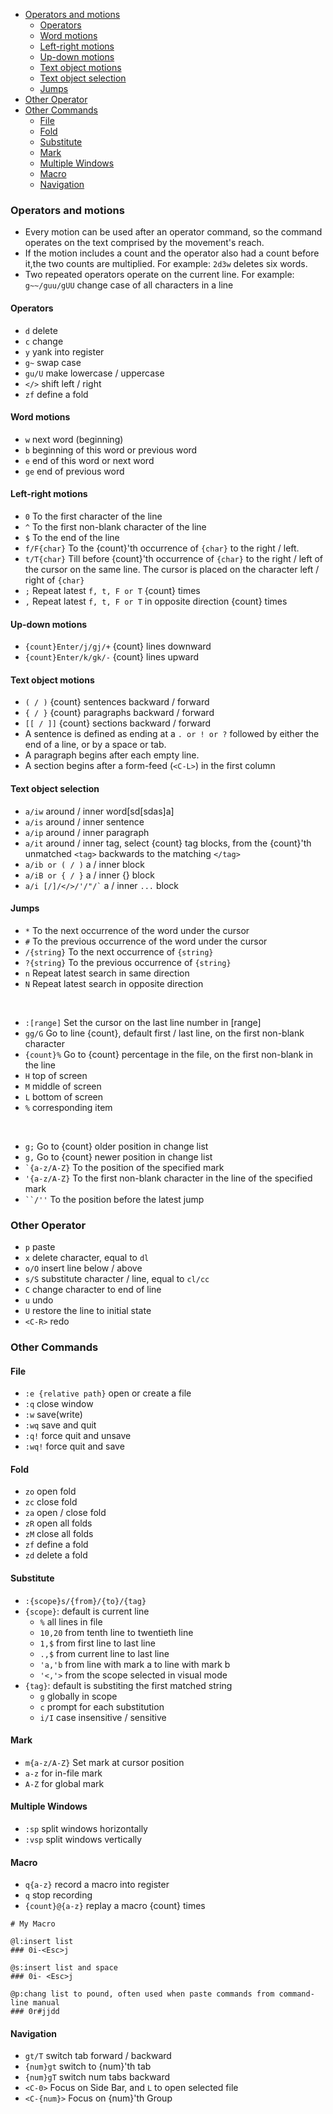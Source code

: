 
- [Operators and motions](#operators-and-motions)
  - [Operators](#operators)
  - [Word motions](#word-motions)
  - [Left-right motions](#left-right-motions)
  - [Up-down motions](#up-down-motions)
  - [Text object motions](#text-object-motions)
  - [Text object selection](#text-object-selection)
  - [Jumps](#jumps)
- [Other Operator](#other-operator)
- [Other Commands](#other-commands)
  - [File](#file)
  - [Fold](#fold)
  - [Substitute](#substitute)
  - [Mark](#mark)
  - [Multiple Windows](#multiple-windows)
  - [Macro](#macro)
  - [Navigation](#navigation)






### Operators and motions
- Every motion can be used after an operator command, so the command operates on the text comprised by the movement's reach.
- If the motion includes a count and the operator also had a count before it,the two counts are multiplied. For example: `2d3w` deletes six words.
- Two repeated operators operate on the current line. For example: `g~~/guu/gUU` change case of all characters in a line

#### Operators
- `d` delete
- `c` change
- `y` yank into register
- `g~` swap case
- `gu/U` make lowercase / uppercase
- `</>` shift left / right
- `zf` define a fold

#### Word motions
- `w` next word (beginning)
- `b` beginning of this word or previous word
- `e` end of this word or next word
- `ge` end of previous word

#### Left-right motions
- `0` To the first character of the line
- `^` To the first non-blank character of the line
- `$` To the end of the line
- `f/F{char}` To the {count}'th occurrence of `{char}` to the right / left.
- `t/T{char}` Till before {count}'th occurrence of `{char}` to the right / left of the cursor on the same line. The cursor is placed on the character left / right of `{char}`
- `;` Repeat latest `f, t, F or T` {count} times
- `,` Repeat latest `f, t, F or T` in opposite direction {count} times

#### Up-down motions
- `{count}Enter/j/gj/+` {count} lines downward
- `{count}Enter/k/gk/-` {count} lines upward

#### Text object motions
- `( / )`	{count} sentences backward / forward
- `{ / }`	{count} paragraphs backward / forward
- `[[ / ]]` {count} sections backward / forward
- A sentence is defined as ending at a `. or ! or ?` followed by either the end of a line, or by a space or tab.
- A paragraph begins after each empty line.
- A section begins after a form-feed (`<C-L>`) in the first column

#### Text object selection
- `a/iw` around / inner word[sd[sdas]a]
- `a/is` around / inner sentence
- `a/ip` around / inner paragraph
- `a/it` around / inner tag, select {count} tag blocks, from the {count}'th unmatched `<tag>` backwards to the matching `</tag>`
- `a/ib or ( / )` a / inner block
- `a/iB or { / }` a / inner {} block
- `` a/i [/]/</>/'/"/` `` a / inner `...` block


#### Jumps
- `*` To the next occurrence of the word under the cursor
- `#` To the previous occurrence of the word under the cursor
- `/{string}` To the next occurrence of `{string}`
- `?{string}` To the previous occurrence of `{string}`
- `n` Repeat latest search in same direction
- `N` Repeat latest search in opposite direction
<br>

- `:[range]` Set the cursor on the last line number in [range]
- `gg/G` Go to line {count}, default first / last line, on the first non-blank character
- `{count}%`	Go to {count} percentage in the file, on the first non-blank in the line
- `H` top of screen
- `M` middle of screen
- `L` bottom of screen
- `%` corresponding item
<br>

- `g;` Go to {count} older position in change list
- `g,` Go to {count} newer position in change list
- `` `{a-z/A-Z} `` To the position of the specified mark
- `'{a-z/A-Z}` To the first non-blank character in the line of the specified mark
- ``` ``/'' ``` To the position before the latest jump




### Other Operator
- `p` paste
- `x` delete character, equal to `dl`
- `o/O` insert line below / above
- `s/S` substitute character / line, equal to `cl/cc`
- `C` change character to end of line
- `u` undo
- `U` restore the line to initial state
- `<C-R>` redo





### Other Commands
#### File
- `:e {relative path}` open or create a file
- `:q` close window
- `:w` save(write)
- `:wq` save and quit
- `:q!` force quit and unsave
- `:wq!` force quit and save

#### Fold
- `zo` open fold
- `zc` close fold
- `za` open / close fold
- `zR` open all folds
- `zM` close all folds
- `zf` define a fold
- `zd` delete a fold

#### Substitute
- `:{scope}s/{from}/{to}/{tag}`
- `{scope}`: default is current line
  - `%` all lines in file
  - `10,20` from tenth line to twentieth line
  - `1,$` from first line to last line
  - `.,$` from current line to last line
  - `'a,'b` from line with mark a to line with mark b
  - `'<,'>` from the scope selected in visual mode
- `{tag}`: default is substiting the first matched string
  - `g` globally in scope
  - `c` prompt for each substitution
  - `i/I` case insensitive / sensitive

#### Mark
- `m{a-z/A-Z}` Set mark at cursor position
- `a-z` for in-file mark
- `A-Z` for global mark

#### Multiple Windows
- `:sp` split windows horizontally
- `:vsp` split windows vertically

#### Macro
- `q{a-z}` record a macro into register
- `q` stop recording
- `{count}@{a-z}` replay a macro {count} times
```shell
# My Macro

@l:insert list
### 0i-<Esc>j

@s:insert list and space
### 0i- <Esc>j

@p:chang list to pound, often used when paste commands from command-line manual
### 0r#jjdd
```

#### Navigation
- `gt/T` switch tab forward / backward
- `{num}gt` switch to {num}'th tab
- `{num}gT` switch num tabs backward
- `<C-0>` Focus on Side Bar, and `L` to open selected file
- `<C-{num}>` Focus on {num}'th Group











